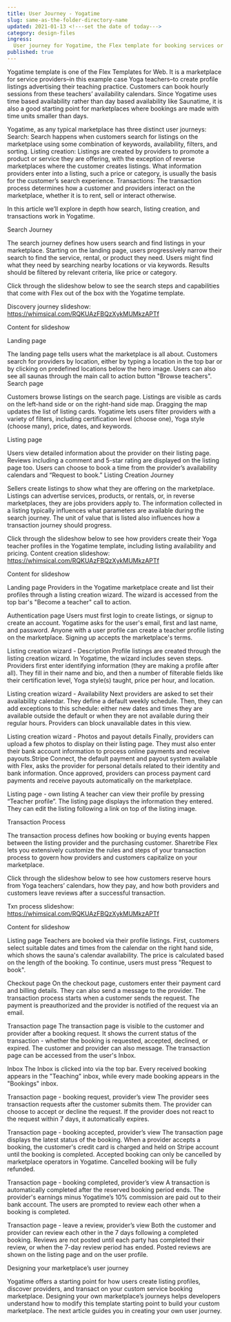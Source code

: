 ```yaml
---
title: User Journey - Yogatime
slug: same-as-the-folder-directory-name
updated: 2021-01-13 <!---set the date of today---> 
category: design-files
ingress:
  User journey for Yogatime, the Flex template for booking services or renting products by the hour
published: true
---
```


Yogatime template is one of the Flex Templates for Web. It is a marketplace for service providers–in this example case Yoga teachers–to create profile listings advertising their teaching practice. Customers can book hourly sessions from these teachers’ availability calendars. Since Yogatime uses time based availability rather than day based availability like Saunatime, it is also a good starting point for marketplaces where bookings are made with time units smaller than days. 

Yogatime, as any typical marketplace has three distinct user journeys: 
Search: Search happens when customers search for listings on the marketplace using some combination of keywords, availability, filters, and sorting.
Listing creation: Listings are created by providers to promote a product or service they are offering, with the exception of reverse marketplaces where the customer creates listings. What information providers enter into a listing, such a price or category, is usually the basis for the customer’s search experience.
Transactions: The transaction process determines how a customer and providers interact on the marketplace, whether it is to rent, sell or interact otherwise.

In this article we’ll explore in depth how search, listing creation, and transactions work in Yogatime. 

Search Journey 

The search journey defines how users search and find listings in your marketplace. Starting on the landing page, users progressively narrow their search to find the service, rental, or product they need. Users might find what they need by searching nearby locations or via keywords. Results should be filtered by relevant criteria, like price or category.

Click through the slideshow below to see the search steps and capabilities that come with Flex out of the box with the Yogatime template.

Discovery journey slideshow: https://whimsical.com/RQKUAzFBQzXykMUMkzAPTf

Content for slideshow

Landing page

The landing page tells users what the marketplace is all about. Customers search for providers by location, either by typing a location in the top bar or by clicking on predefined locations below the hero image. Users can also see all saunas through the main call to action button "Browse teachers". 
Search page

Customers browse listings on the search page. Listings are visible as cards on the left-hand side or on the right-hand side map. Dragging the map updates the list of listing cards. Yogatime lets users filter providers with a variety of filters, including certification level (choose one), Yoga style (choose many), price, dates, and keywords. 

Listing page

Users view detailed information about the provider on their listing page. Reviews including a comment and 5-star rating are displayed on the listing page too. Users can choose to book a time from the provider’s availability calendars and “Request to book.”
Listing Creation Journey 

Sellers create listings to show what they are offering on the marketplace. Listings can advertise services, products, or rentals, or, in reverse marketplaces, they are jobs providers apply to. The information collected in a listing typically influences what parameters are available during the search journey. The unit of value that is listed also influences how a transaction journey should progress. 

Click through the slideshow below to see how providers create their Yoga teacher profiles in the Yogatime template, including listing availability and pricing. 
Content creation slideshow: https://whimsical.com/RQKUAzFBQzXykMUMkzAPTf

Content for slideshow

Landing page
Providers in the Yogatime marketplace create and list their profiles through a listing creation wizard. The wizard is accessed from the top bar's "Become a teacher" call to action. 

Authentication page
Users must first login to create listings, or signup to create an account. Yogatime asks for the user's email, first and last name, and password. Anyone with a user profile can create a teacher profile listing on the marketplace. Signing up accepts the marketplace's terms. 

Listing creation wizard - Description
Profile listings are created through the listing creation wizard. In Yogatime, the wizard includes seven steps. Providers first enter identifying information (they are making a profile after all). They fill in their name and bio, and then a number of filterable fields like their certification level, Yoga style(s) taught, price per hour, and location. 

Listing creation wizard - Availability
Next providers are asked to set their availability calendar. They define a default weekly schedule. Then, they can add exceptions to this schedule: either new dates and times they are available outside the default or when they are not available during their regular hours. 
Providers can block unavailable dates in this view. 

Listing creation wizard - Photos and payout details 
Finally, providers can upload a few photos to display on their listing page. They must also enter their bank account information to process online payments and receive payouts.Stripe Connect, the default payment and payout system available with Flex, asks the provider for personal details related to their identity and bank information. Once approved, providers can process payment card payments and receive payouts automatically on the marketplace.

Listing page - own listing
A teacher can view their profile by pressing “Teacher profile”. The listing page displays the information they entered. They can edit the listing following a link on top of the listing image. 



Transaction Process 

The transaction process defines how booking or buying events happen between the listing provider and the purchasing customer. Sharetribe Flex lets you extensively customize the rules and steps of your transaction process to govern how providers and customers capitalize on your marketplace. 


Click through the slideshow below to see how customers reserve hours from Yoga teachers’ calendars, how they pay, and how both providers and customers leave reviews after a successful transaction. 


Txn process slideshow: https://whimsical.com/RQKUAzFBQzXykMUMkzAPTf

Content for slideshow

Listing page
Teachers are booked via their profile listings. First, customers select suitable dates and times from the calendar on the right hand side, which shows the sauna's calendar availability. The price is calculated based on the length of the booking. To continue, users must press "Request to book".

Checkout page
On the checkout page, customers enter their payment card and billing details. They can also send a message to the provider. 
The transaction process starts when a customer sends the request. The payment is preauthorized and the provider is notified of the request via an email. 

Transaction page
The transaction page is visible to the customer and provider after a booking request. It shows the current status of the transaction - whether the booking is requested, accepted, declined, or expired. The customer and provider can also message. 
The transaction page can be accessed from the user's Inbox. 

Inbox
The Inbox is clicked into via the top bar. Every received booking appears in the "Teaching" inbox, while every made booking appears in the "Bookings" inbox. 


Transaction page - booking request, provider’s view
The provider sees transaction requests after the customer submits them. The provider can choose to accept or decline the request. If the provider does not react to the request within 7 days, it automatically expires. 

Transaction page -  booking accepted, provider’s view
The transaction page displays the latest status of the booking. When a provider accepts a booking, the customer's credit card is charged and held on Stripe account until the booking is completed.
Accepted booking can only be cancelled by marketplace operators in Yogatime. Cancelled booking will be fully refunded.

Transaction page -  booking completed, provider’s view
A transaction is automatically completed after the reserved booking period ends. The provider's earnings minus Yogatime’s 10% commission are paid out to their bank account. 
The users are prompted to review each other when a booking is completed.

Transaction page -  leave a review, provider’s view
Both the customer and provider can review each other in the 7 days following a completed booking. Reviews are not posted until each party has completed their review, or when the 7-day review period has ended. Posted reviews are shown on the listing page and on the user profile. 

Designing your marketplace’s user journey 

Yogatime offers a starting point for how users create listing profiles, discover providers, and transact on your custom service booking marketplace. Designing your own marketplace’s journeys helps developers understand how to modify this template starting point to build your custom marketplace. The next article guides you in creating your own user journey. 












